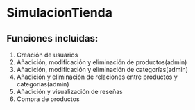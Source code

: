 # SimulacionTienda

## Funciones incluidas:

1. Creación de usuarios
2. Añadición, modificación y eliminación de productos(admin)
3. Añadición, modificación y eliminación de categorías(admin)
4. Añadición y eliminación de relaciones entre productos y categorías(admin)
5. Añadición y visualización de reseñas
6. Compra de productos
